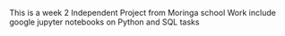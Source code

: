 This is a week 2 Independent Project from Moringa school 
Work include google jupyter notebooks on Python and SQL tasks

